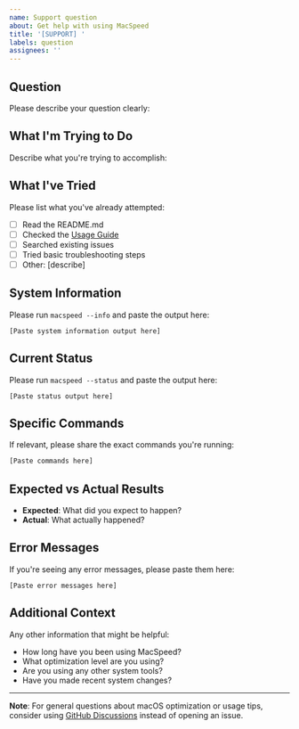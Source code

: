 ```yaml
---
name: Support question
about: Get help with using MacSpeed
title: '[SUPPORT] '
labels: question
assignees: ''
---
```


## Question

Please describe your question clearly:

## What I'm Trying to Do

Describe what you're trying to accomplish:

## What I've Tried

Please list what you've already attempted:

- [ ] Read the README.md
- [ ] Checked the [Usage Guide](docs/USAGE.md)
- [ ] Searched existing issues
- [ ] Tried basic troubleshooting steps
- [ ] Other: [describe]

## System Information

Please run `macspeed --info` and paste the output here:

```
[Paste system information output here]
```

## Current Status

Please run `macspeed --status` and paste the output here:

```
[Paste status output here]
```

## Specific Commands

If relevant, please share the exact commands you're running:

```bash
[Paste commands here]
```

## Expected vs Actual Results

- **Expected**: What did you expect to happen?
- **Actual**: What actually happened?

## Error Messages

If you're seeing any error messages, please paste them here:

```
[Paste error messages here]
```

## Additional Context

Any other information that might be helpful:

- How long have you been using MacSpeed?
- What optimization level are you using?
- Are you using any other system tools?
- Have you made recent system changes?

---

**Note**: For general questions about macOS optimization or usage tips, consider using [GitHub Discussions](https://github.com/mattmarden/macspeed1/discussions) instead of opening an issue.